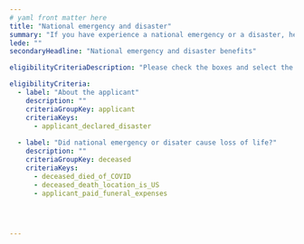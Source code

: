```yaml
---
# yaml front matter here
title: "National emergency and disaster"
summary: "If you have experience a national emergency or a disaster, help may be available, including temporary housing and financial help."
lede: ""
secondaryHeadline: "National emergency and disaster benefits"

eligibilityCriteriaDescription: "Please check the boxes and select the options that best describe your situation. Answer as many questions as possible for the most accurate results."

eligibilityCriteria:
  - label: "About the applicant"
    description: ""
    criteriaGroupKey: applicant
    criteriaKeys:
      - applicant_declared_disaster
      
  - label: "Did national emergency or disater cause loss of life?"
    description: ""
    criteriaGroupKey: deceased
    criteriaKeys:
      - deceased_died_of_COVID
      - deceased_death_location_is_US
      - applicant_paid_funeral_expenses
 



---
```

